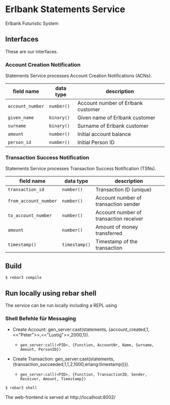 # Erlbank Statements Service

Erlbank Futuristic System 

## Interfaces

These are our interfaces.

### Account Creation Notification

Statements Service processes Account Creation Notifications (ACNs).

| field name       | data type   | description                        |
|------------------|-------------|------------------------------------|
| `account_number` | `number()`  | Account number of Erlbank customer |
| `given_name`     | `binary()`  | Given name of Erlbank customer     |
| `surname`        | `binary()`  | Surname of Erlbank customer        |
| `amount`         | `number()`  | Initial account balance            |
| `person_id`      | `number()`  | Initial Person ID                  |

### Transaction Success Notification

Statements Service processes Transaction Success Notification (TSNs).

| field name             | data type     | description                            |
|------------------------|---------------|----------------------------------------|
| `transaction_id`       | `number()`    | Transaction ID (unique)                |
| `from_account_number`  | `number()`    | Account number of transaction sender   |
| `to_account_number`    | `number()`    | Account number of transaction receiver |
| `amount`               | `number()`    | Amount of money transferred            |
| `timestamp()`          | `timestamp()` | Timestamp of the transaction           |

## Build

```
$ rebar3 compile
```


## Run locally using rebar shell

The service can be run locally including a REPL using

### Shell Befehle für Messaging
- Create Account: gen_server:cast(statements, {account_created,1,<<"Peter">>,<<"Lustig">>,2000,1}). 
  -     gen_server:call(<PID>, {Function, AccountNr, Name, Surname, Amount, PersonID})
- Create Transaction: gen_server:cast(statements, {transaction_succeeded,1,1,2,1000,erlang:timestamp()}). 
  -     gen_server:call(<PID>, {Function, TransactionID, Sender, Receiver, Amount, Timestamp})

```
$ rebar3 shell
```

The web-frontend is served at http://localhost:8002/
